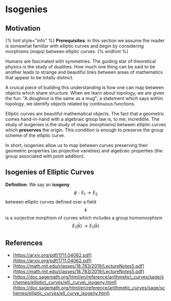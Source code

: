 # Isogenies

## Motivation

{% hint style="info" %}
**Prerequisites**: in this section we assume the reader is somewhat familiar with elliptic curves and begin by considering morphisms \(maps\) between elliptic curves.
{% endhint %}

Humans are fascinated with symmetries. The guiding star of theoretical physics is the study of dualities. How much one thing can be said to be another leads to strange and beautiful links between areas of mathematics that appear to be totally distinct. 

A cruical piece of building this understanding is how one can map between objects which share structure. When we learn about topology, we are given the fun: "A doughnut is the same as a mug"; a statement which says within topology, we identify objects related by continuous functions.

Elliptic curves are beautiful mathematical objects. The fact that a geometric comes hand-in-hand with a algebraic group law is, to me, incredible. The study of isogenies is the study of maps \(morphisms\) between elliptic curves which **preserves** the origin. This condition is enough to preserve the group scheme of the elliptic curve.

In short, isogenies allow us to map between curves preserving their geometric properties \(as projective varieties\) and algebraic properties \(the group associated with point addition\). 

## Isogenies of Elliptic Curves

**Definition**: We say an **isogeny** $$\phi : E_1 \to E_2$$ between elliptic curves defined over a field $$k$$is a surjective morphism of curves which includes a group homomorphism $$E_1(\bar{k}) \to E_1(\bar{k})$$

## References

* [https://arxiv.org/pdf/1711.04062.pdf](https://arxiv.org/pdf/1711.04062.pdf)
* [https://math.mit.edu/classes/18.783/2019/LectureNotes5.pdf](https://math.mit.edu/classes/18.783/2019/LectureNotes5.pdf)
* [https://doc.sagemath.org/html/en/reference/arithmetic\_curves/sage/schemes/elliptic\_curves/ell\_curve\_isogeny.html](https://doc.sagemath.org/html/en/reference/arithmetic_curves/sage/schemes/elliptic_curves/ell_curve_isogeny.html)

